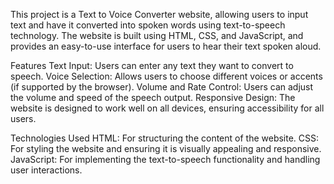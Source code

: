 This project is a Text to Voice Converter website, allowing users to input text and have it converted into spoken words using text-to-speech technology. The website is built using HTML, CSS, and JavaScript, and provides an easy-to-use interface for users to hear their text spoken aloud.


Features
Text Input: Users can enter any text they want to convert to speech.
Voice Selection: Allows users to choose different voices or accents (if supported by the browser).
Volume and Rate Control: Users can adjust the volume and speed of the speech output.
Responsive Design: The website is designed to work well on all devices, ensuring accessibility for all users.


Technologies Used
HTML: For structuring the content of the website.
CSS: For styling the website and ensuring it is visually appealing and responsive.
JavaScript: For implementing the text-to-speech functionality and handling user interactions.
